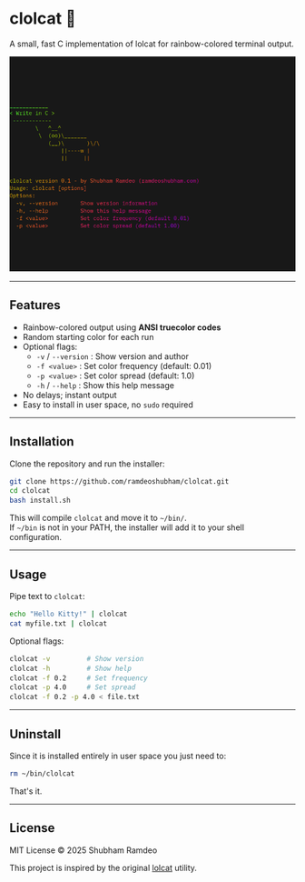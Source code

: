 # clolcat 🌈

A small, fast C implementation of lolcat for rainbow-colored terminal output.

![screenshot](clolcat.png)

---

## Features

- Rainbow-colored output using **ANSI truecolor codes**
- Random starting color for each run
- Optional flags:
  - `-v` / `--version` : Show version and author
  - `-f <value>`       : Set color frequency (default: 0.01)
  - `-p <value>`       : Set color spread (default: 1.0)
  - `-h` / `--help`    : Show this help message
- No delays; instant output
- Easy to install in user space, no `sudo` required

---

## Installation

Clone the repository and run the installer:

```bash
git clone https://github.com/ramdeoshubham/clolcat.git
cd clolcat
bash install.sh
````

This will compile `clolcat` and move it to `~/bin/`.  
If `~/bin` is not in your PATH, the installer will add it to your shell configuration.

---

## Usage

Pipe text to `clolcat`:

```bash
echo "Hello Kitty!" | clolcat
cat myfile.txt | clolcat
```

Optional flags:

```bash
clolcat -v         # Show version
clolcat -h         # Show help
clolcat -f 0.2     # Set frequency
clolcat -p 4.0     # Set spread
clolcat -f 0.2 -p 4.0 < file.txt
```

---

## Uninstall

Since it is installed entirely in user space you just need to:

```bash
rm ~/bin/clolcat
```

That's it. 

---

## License

MIT License © 2025 Shubham Ramdeo 

This project is inspired by the original [lolcat](https://github.com/busyloop/lolcat) utility.



